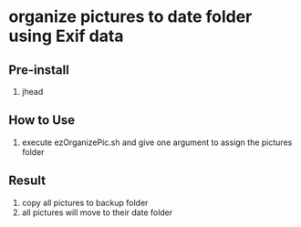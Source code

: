 # organize pictures to date folder using Exif data 

## Pre-install
1. jhead

## How to Use
1. execute ezOrganizePic.sh and give one argument to assign the pictures folder

## Result
1. copy all pictures to backup folder
2. all pictures will move to their date folder
